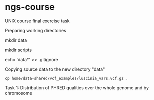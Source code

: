 # ngs-course
UNIX course final exercise task

Preparing working directories

mkdir data
	
mkdir scripts
	
echo 'data*' >> .gitignore
  
Copying source data to the new directory "data"
  
	cp home/data-shared/vcf_examples/luscinia_vars.vcf.gz .

Task 1: Distribution of PHRED qualities over the whole genome and by chromosome
